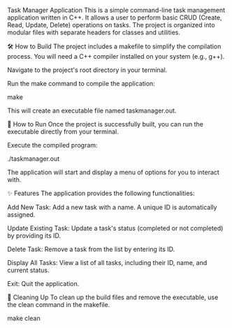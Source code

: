 Task Manager Application
This is a simple command-line task management application written in C++. It allows a user to perform basic CRUD (Create, Read, Update, Delete) operations on tasks. The project is organized into modular files with separate headers for classes and utilities.

🛠️ How to Build
The project includes a makefile to simplify the compilation process. You will need a C++ compiler installed on your system (e.g., g++).

Navigate to the project's root directory in your terminal.

Run the make command to compile the application:

make

This will create an executable file named taskmanager.out.

🚀 How to Run
Once the project is successfully built, you can run the executable directly from your terminal.

Execute the compiled program:

./taskmanager.out

The application will start and display a menu of options for you to interact with.

✨ Features
The application provides the following functionalities:

Add New Task: Add a new task with a name. A unique ID is automatically assigned.

Update Existing Task: Update a task's status (completed or not completed) by providing its ID.

Delete Task: Remove a task from the list by entering its ID.

Display All Tasks: View a list of all tasks, including their ID, name, and current status.

Exit: Quit the application.

🧹 Cleaning Up
To clean up the build files and remove the executable, use the clean command in the makefile.

make clean

